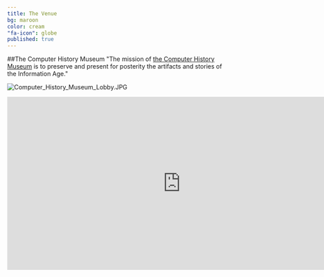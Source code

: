 ```yaml
---
title: The Venue
bg: maroon
color: cream
"fa-icon": globe
published: true
---
```




##The Computer History Museum
"The mission of [the Computer History Museum](http://www.computerhistory.org/) is to preserve and present for posterity the artifacts and stories of the Information Age."

![Computer_History_Museum_Lobby.JPG]({{site.baseurl}}/img/Computer_History_Museum_Lobby.JPG)

<div class="icontain">
<iframe src="https://www.google.com/maps/embed?pb=!1m18!1m12!1m3!1d2987.653062430818!2d-122.07744276204133!3d37.41425538505117!2m3!1f0!2f0!3f0!3m2!1i1024!2i768!4f13.1!3m3!1m2!1s0x808fb7569249b39b%3A0xea8071641d7ef4f2!2sComputer+History+Museum!5e0!3m2!1sen!2sus!4v1440897383880" width="800" height="400" frameborder="0" style="border:0" allowfullscreen></iframe>
</div>
